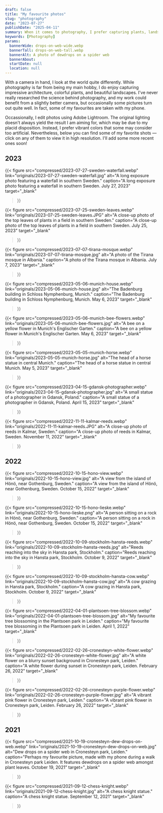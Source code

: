 ```yaml
---
draft: false
title: "My favourite photos"
slug: "photography"
date: "2023-07-27"
publishDate: "2025-04-11"
summary: When it comes to photography, I prefer capturing plants, landscapes, and architecture.
keywords: [Photography]
params:
  bannerWide: drops-on-web-wide.webp
  bannerTall: drops-on-web-tall.webp
  bannerAlt: A photo of dewdrops on a spider web
  bannerAbout:
  startDate: null
  location: null
---
```


With a camera in hand, I look at the world quite differently. While photography is far from being my main hobby, I do enjoy capturing impressive architecture, colorful plants, and beautiful landscapes. I've never really researched the science behind photography, and my work could benefit from a slightly better camera, but occasionally some pictures turn out quite well. In fact, some of my favourites are taken with my phone.

Occassionally, I edit photos using Adobe Lightroom. The original lighting doesn't always yield the result I am aiming for, which may be due to my placid disposition. Instead, I prefer vibrant colors that some may consider too artificial. Nevertheless, below you can find some of my favorite shots &mdash; click on any of them to view it in high resolution. I'll add some more recent ones soon!


## 2023 

{{< figure
  src="compressed/2023-07-27-sweden-waterfall.webp"
  link="originals/2023-07-27-sweden-waterfall.jpg"
  alt="A long exposure photo featuring a waterfall in southern Sweden."
  caption="A long exposure photo featuring a waterfall in southern Sweden. July 27, 2023"
  target="_blank"
>}}

{{< figure
  src="compressed/2023-07-25-sweden-leaves.webp"
  link="originals/2023-07-25-sweden-leaves.JPG"
  alt="A close-up photo of the top leaves of plants in a field in southern Sweden."
  caption="A close-up photo of the top leaves of plants in a field in southern Sweden. July 25, 2023"
  target="_blank"
>}}

{{< figure
  src="compressed/2023-07-07-tirana-mosque.webp"
  link="originals/2023-07-07-tirana-mosque.jpg"
  alt="A photo of the Tirana mosque in Albania."
  caption="A photo of the Tirana mosque in Albania. July 7, 2023"
  target="_blank"
>}}

{{< figure
  src="compressed/2023-05-06-munich-house.webp"
  link="originals/2023-05-06-munich-house.jpg"
  alt="The Badenburg building in Schloss Nymphenburg, Munich."
  caption="The Badenburg building in Schloss Nymphenburg, Munich. May 6, 2023"
  target="_blank"
>}}

{{< figure
  src="compressed/2023-05-06-munich-bee-flowers.webp"
  link="originals/2023-05-06-munich-bee-flowers.jpg"
  alt="A bee on a yellow flower in Munich's Englischer Garten."
  caption="A bee on a yellow flower in Munich's Englischer Garten. May 6, 2023"
  target="_blank"
>}}

{{< figure
  src="compressed/2023-05-05-munich-horse.webp"
  link="originals/2023-05-05-munich-horse.jpg"
  alt="The head of a horse statue in central Munich."
  caption="The head of a horse statue in central Munich. May 5, 2023"
  target="_blank"
>}}

{{< figure
  src="compressed/2023-04-15-gdansk-photographer.webp"
  link="originals/2023-04-15-gdansk-photographer.jpg"
  alt="A small statue of a photographer in Gdansk, Poland."
  caption="A small statue of a photographer in Gdansk, Poland. April 15, 2023"
  target="_blank"
>}}

{{< figure
  src="compressed/2022-11-11-kalmar-reeds.webp"
  link="originals/2022-11-11-kalmar-reeds.JPG"
  alt="A close-up photo of reeds in Kalmar, Sweden."
  caption="A close-up photo of reeds in Kalmar, Sweden. November 11, 2022"
  target="_blank"
>}}

## 2022

{{< figure
  src="compressed/2022-10-15-hono-view.webp"
  link="originals/2022-10-15-hono-view.jpg"
  alt="A view from the island of Hönö, near Gothenburg, Sweden."
  caption="A view from the island of Hönö, near Gothenburg, Sweden. October 15, 2022"
  target="_blank"
>}}

{{< figure
  src="compressed/2022-10-15-hono-lieske.webp"
  link="originals/2022-10-15-hono-lieske.png"
  alt="A person sitting on a rock in Hönö, near Gothenburg, Sweden."
  caption="A person sitting on a rock in Hönö, near Gothenburg, Sweden. October 15, 2022"
  target="_blank"
>}}

{{< figure
  src="compressed/2022-10-09-stockholm-hansta-reeds.webp"
  link="originals/2022-10-09-stockholm-hansta-reeds.jpg"
  alt="Reeds reaching into the sky in Hansta park, Stockholm."
  caption="Reeds reaching into the sky in Hansta park, Stockholm. October 9, 2022"
  target="_blank"
>}}

{{< figure
  src="compressed/2022-10-09-stockholm-hansta-cow.webp"
  link="originals/2022-10-09-stockholm-hansta-cow.jpg"
  alt="A cow grazing in Hansta park, Stockholm."
  caption="A cow grazing in Hansta park, Stockholm. October 9, 2022"
  target="_blank"
>}}

{{< figure
  src="compressed/2022-04-01-plantsoen-tree-blossom.webp"
  link="originals/2022-04-01-plantsoen-tree-blossom.jpg"
  alt="My favourite tree blossoming in the Plantsoen park in Leiden."
  caption="My favourite tree blossoming in the Plantsoen park in Leiden. April 1, 2022"
  target="_blank"
>}}

{{< figure
  src="compressed/2022-02-26-cronesteyn-white-flower.webp"
  link="originals/2022-02-26-cronesteyn-white-flower.jpg"
  alt="A white flower on a blurry sunset background in Cronesteyn park, Leiden."
  caption="A white flower during sunset in Cronesteyn park, Leiden. February 26, 2022"
  target="_blank"
>}}

{{< figure
  src="compressed/2022-02-26-cronesteyn-purple-flower.webp"
  link="originals/2022-02-26-cronesteyn-purple-flower.jpg"
  alt="A vibrant pink flower in Cronesteyn park, Leiden."
  caption="A vibrant pink flower in Cronesteyn park, Leiden. February 26, 2022"
  target="_blank"
>}}

## 2021

{{< figure
  src="compressed/2021-10-19-cronesteyn-dew-drops-on-web.webp"
  link="originals/2021-10-19-cronesteyn-dew-drops-on-web.jpg"
  alt="Dew drops on a spider web in Cronesteyn park, Leiden."
  caption="Perhaps my favourite picture, made with my phone during a walk in Cronesteyn park Leiden. It features dewdrops on a spider web amongst plant leaves. October 19, 2021"
  target="_blank"
>}}

{{< figure
  src="compressed/2021-09-12-chess-knight.webp"
  link="originals/2021-09-12-chess-knight.jpg"
  alt="A chess knight statue."
  caption="A chess knight statue. September 12, 2021"
  target="_blank"
>}}